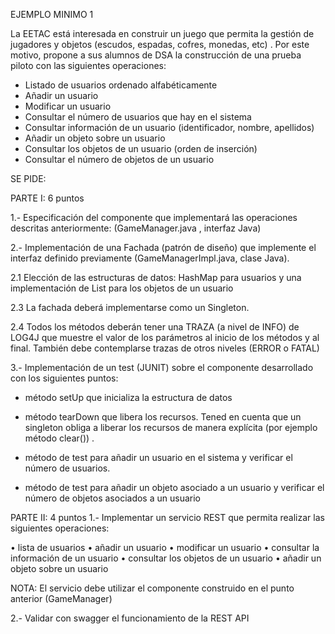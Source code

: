 EJEMPLO MINIMO 1

La EETAC está interesada en construir un juego que permita la gestión de
jugadores y objetos (escudos, espadas, cofres, monedas, etc) . Por este
motivo, propone a sus alumnos de DSA la construcción de una prueba piloto
con las siguientes operaciones:
- Listado de usuarios ordenado alfabéticamente
- Añadir un usuario
- Modificar un usuario
- Consultar el número de usuarios que hay en el sistema
- Consultar información de un usuario (identificador, nombre, apellidos)
- Añadir un objeto sobre un usuario
- Consultar los objetos de un usuario (orden de inserción)
- Consultar el número de objetos de un usuario

SE PIDE:

PARTE I: 6 puntos

1.- Especificación del componente que implementará las operaciones descritas
anteriormente: (GameManager.java , interfaz Java)

2.- Implementación de una Fachada (patrón de diseño) que implemente el
interfaz definido previamente (GameManagerImpl.java, clase Java).

2.1 Elección de las estructuras de datos: HashMap para usuarios y una
implementación de List para los objetos de un usuario

2.3 La fachada deberá implementarse como un Singleton.

2.4 Todos los métodos deberán tener una TRAZA (a nivel de INFO) de
LOG4J que muestre el valor de los parámetros al inicio de los métodos y
al final. También debe contemplarse trazas de otros niveles (ERROR o
FATAL)

3.- Implementación de un test (JUNIT) sobre el componente desarrollado con
los siguientes puntos:

- método setUp que inicializa la estructura de datos

- método tearDown que libera los recursos. Tened en cuenta que un
singleton obliga a liberar los recursos de manera explícita (por ejemplo método
clear()) .

- método de test para añadir un usuario en el sistema y verificar el
número de usuarios.

- método de test para añadir un objeto asociado a un usuario y verificar
el número de objetos asociados a un usuario

PARTE II: 4 puntos
1.- Implementar un servicio REST que permita realizar las siguientes
operaciones:

• lista de usuarios
• añadir un usuario
• modificar un usuario
• consultar la información de un usuario
• consultar los objetos de un usuario
• añadir un objeto sobre un usuario

NOTA: El servicio debe utilizar el componente construido en el punto anterior
(GameManager)

2.- Validar con swagger el funcionamiento de la REST API
